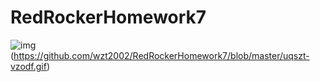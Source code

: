 # RedRockerHomework7
![img](这里写你图片的链接)(https://github.com/wzt2002/RedRockerHomework7/blob/master/uqszt-vzodf.gif)
